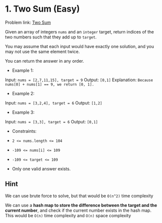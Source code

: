 # 1. Two Sum (Easy)

Problem link: [Two Sum](https://leetcode.com/problems/two-sum)

Given an array of integers `nums` and an `integer` target, return indices of the two numbers such that they add up to `target`.

You may assume that each input would have exactly one solution, and you may not use the same element twice.

You can return the answer in any order.

- Example 1:

Input: `nums = [2,7,11,15], target = 9`
Output: `[0,1]`
Explanation: `Because nums[0] + nums[1] == 9, we return [0, 1].`

- Example 2:

Input: `nums = [3,2,4], target = 6`
Output: `[1,2]`

- Example 3:

Input: `nums = [3,3], target = 6`
Output: `[0,1]`
 

- Constraints:

- `2 <= nums.length <= 104`
- `-109 <= nums[i] <= 109`
- `-109 <= target <= 109`
- Only one valid answer exists.

## Hint

We can use brute force to solve, but that would be `O(n^2)` time complexity

We can use a **hash map to store the difference between the target and the current number**, and check if the current number exists in the hash map. This would be `O(n)` time complexity and `O(n)` space complexity
